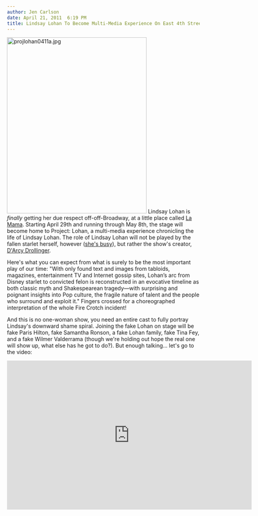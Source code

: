 ```yaml
---
author: Jen Carlson
date: April 21, 2011  6:19 PM
title: Lindsay Lohan To Become Multi-Media Experience On East 4th Street
---
```


<p><span class="mt-enclosure mt-enclosure-image" style="display: inline;"> <img alt="projlohan0411a.jpg" src="https://web.archive.org/web/20110425191805im_/http://gothamist.com/attachments/arts_jen/projlohan0411a.jpg" width="365" height="461" class="image-right"> </span>Lindsay Lohan is <em>finally</em> getting her due respect off-off-Broadway, at a little place called <a href="https://web.archive.org/web/20110425191805/http://lamama.org/the-club/project-lohan/">La Mama</a>. Starting April 29th and running through May 8th, the stage will become home to Project: Lohan, a multi-media experience chronicling the life of Lindsay Lohan. The role of Lindsay Lohan will not be played by the fallen starlet herself, however (<a href="https://web.archive.org/web/20110425191805/http://gothamist.com/2011/04/21/lilo_has_commitment_issues_with_new.php">she&apos;s busy</a>), but rather the show&apos;s creator, <a href="https://web.archive.org/web/20110425191805/http://www.darcydrollinger.com/biography.html">D&apos;Arcy Drollinger</a>. </p>

<p>Here&apos;s what you can expect from what is surely to be the most important play of our time: &quot;With only found text and images from tabloids, magazines, entertainment TV and Internet gossip sites, Lohan&#x2019;s arc from Disney starlet to convicted felon is reconstructed in an evocative timeline as both classic myth and Shakespearean tragedy&#x2014;with surprising and poignant insights into Pop culture, the fragile nature of talent and the people who surround and exploit it.&quot; Fingers crossed for a choreographed interpretation of the whole Fire Crotch incident!</p>

<p>And this is no one-woman show, you need an entire cast to fully portray Lindsay&apos;s downward shame spiral. Joining the fake Lohan on stage will be fake Paris Hilton, fake Samantha Ronson, a fake Lohan family, fake Tina Fey, and a fake Wilmer Valderrama (though we&apos;re holding out hope the real one will show up, what else has he got to do?). But enough talking... let&apos;s go to the video:</p>

<p><iframe title="YouTube video player" width="640" height="390" src="https://web.archive.org/web/20110425191805if_/http://www.youtube.com/embed/UKJR3qbHkPA" frameborder="0" allowfullscreen></iframe><br>
</p>